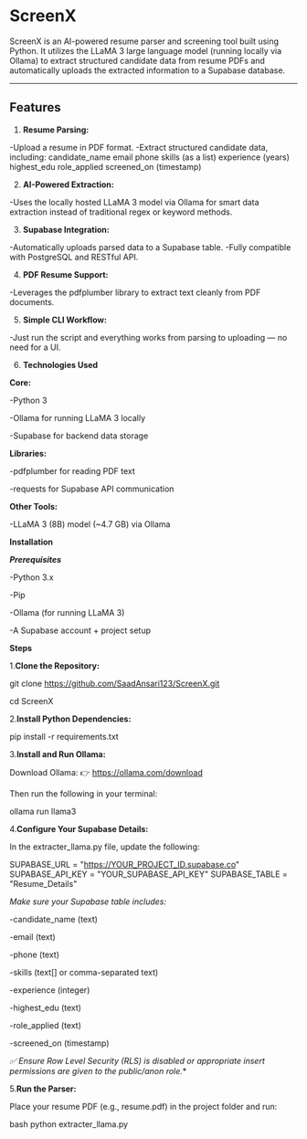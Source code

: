 # ScreenX

ScreenX is an AI-powered resume parser and screening tool built using Python. It utilizes the LLaMA 3 large language model (running locally via Ollama) to extract structured candidate data from resume PDFs and automatically uploads the extracted information to a Supabase database.

---

## Features

1. **Resume Parsing:**

-Upload a resume in PDF format.
-Extract structured candidate data, including:
  candidate_name
  email
  phone
  skills (as a list)
  experience (years)
  highest_edu
  role_applied
  screened_on (timestamp)

2. **AI-Powered Extraction:**

-Uses the locally hosted LLaMA 3 model via Ollama for smart data extraction instead of traditional regex or keyword methods.

3. **Supabase Integration:**

-Automatically uploads parsed data to a Supabase table.
-Fully compatible with PostgreSQL and RESTful API.

4. **PDF Resume Support:**

-Leverages the pdfplumber library to extract text cleanly from PDF documents.

5. **Simple CLI Workflow:**

-Just run the script and everything works from parsing to uploading — no need for a UI.

6. **Technologies Used**

 **Core:**
 
  -Python 3
  
  -Ollama for running LLaMA 3 locally
  
  -Supabase for backend data storage

 **Libraries:**
 
  -pdfplumber for reading PDF text
  
  -requests for Supabase API communication
  
**Other Tools:**

  -LLaMA 3 (8B) model (~4.7 GB) via Ollama

**Installation**

_**Prerequisites**_

  -Python 3.x
  
  -Pip
  
  -Ollama (for running LLaMA 3)
  
  -A Supabase account + project setup

**Steps**

1.**Clone the Repository:**

git clone https://github.com/SaadAnsari123/ScreenX.git

cd ScreenX

2.**Install Python Dependencies:**

pip install -r requirements.txt

3.**Install and Run Ollama:**

Download Ollama: 👉 https://ollama.com/download

Then run the following in your terminal:

ollama run llama3

4.**Configure Your Supabase Details:**

In the extracter_llama.py file, update the following:

SUPABASE_URL = "https://YOUR_PROJECT_ID.supabase.co"
SUPABASE_API_KEY = "YOUR_SUPABASE_API_KEY"
SUPABASE_TABLE = "Resume_Details"

_Make sure your Supabase table includes:_

  -candidate_name (text)
  
  -email (text)
  
  -phone (text)
  
  -skills (text[] or comma-separated text)
  
  -experience (integer)
  
  -highest_edu (text)
  
  -role_applied (text)
  
  -screened_on (timestamp)

*✅ Ensure Row Level Security (RLS) is disabled or appropriate insert permissions are given to the public/anon role.**

5.**Run the Parser:**

Place your resume PDF (e.g., resume.pdf) in the project folder and run:

bash
python extracter_llama.py
